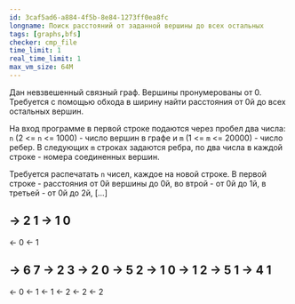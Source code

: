 ```yaml
---
id: 3caf5ad6-a884-4f5b-8e84-1273ff0ea8fc
longname: Поиск расстояний от заданной вершины до всех остальных
tags: [graphs,bfs]
checker: cmp_file
time_limit: 1
real_time_limit: 1
max_vm_size: 64M
---
```


Дан невзвешенный связный граф. Вершины пронумерованы от 0. Трeбуется с помощью обхода в ширину найти расстояния от 0й до всех остальных вершин.

На вход программе в первой строке подаются через пробел два числа: `n` (2 <= `n` <= 1000) - число вершин в графе и `m` (1 <= `m` <= 20000) - число ребер. В следующих `m` строках задаются ребра, по два числа в каждой строке - номера соединенных вершин.

Требуется распечатать `n` чисел, каждое на новой строке. В первой строке - расстояния от 0й вершины до 0й, во втрой - от 0й до 1й, в третьей - от 0й до 2й, [...]

-> 2 1
-> 1 0
--
<- 0
<- 1


-> 6 7
-> 2 3
-> 2 0
-> 5 2
-> 1 0
-> 1 2
-> 5 1
-> 4 1
--
<- 0
<- 1
<- 1
<- 2
<- 2
<- 2
